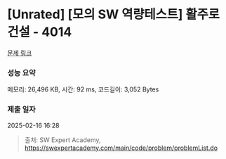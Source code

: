 # [Unrated] [모의 SW 역량테스트] 활주로 건설 - 4014 

[문제 링크](https://swexpertacademy.com/main/code/problem/problemDetail.do?contestProbId=AWIeW7FakkUDFAVH) 

### 성능 요약

메모리: 26,496 KB, 시간: 92 ms, 코드길이: 3,052 Bytes

### 제출 일자

2025-02-16 16:28



> 출처: SW Expert Academy, https://swexpertacademy.com/main/code/problem/problemList.do
